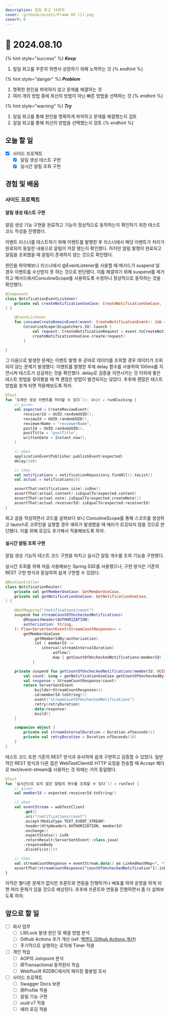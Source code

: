 ```yaml
---
description: 일일 회고 15회차
cover: .gitbook/assets/Frame 85 (1).png
coverY: 0
---
```


# 🙂 2024.08.10

{% hint style="success" %}
_**Keep**_

1. 일일 회고를 꾸준히 하면서 성장하기 위해 노력하는 것
{% endhint %}

{% hint style="danger" %}
_**Problem**_

1. 명확한 원인을 파악하지 않고 문제를 해결하는 것
2. 여러 개의 방법 중에 최선의 방법이 아닌 빠른 방법을 선택하는 것
{% endhint %}

{% hint style="warning" %}
_**Try**_

1. 일일 회고를 통해 원인을 명확하게 파악하고 문제를 해결했는지 검토
2. 일일 회고를 통해 최선의 방법을 선택했는지 검토
{% endhint %}

## 오늘 할 일

* [x] 사이드 프로젝트
  * [x] 알림 생성 테스트 구현
  * [x] 실시간 알림 조회 구현

## 경험 및 배움

### 사이드 프로젝트

#### 알림 생성 테스트 구현

알림 생성 기능 구현을 완료하고 기능이 정상적으로 동작하는지 확인하기 위한 테스트 코드 작성을 진행했다.&#x20;



이벤트 리스너를 테스트하기 위해 이벤트를 발행한 후 리스너에서 해당 이벤트가 처리가 완료되어 동일한 내용으로 알림이 저장 됐는지 확인했다. 하지만 알림 발행이 완료되고 알림을 조회했을 때 알림이 존재하지 않는 것으로 확인됐다.



원인을 파악해보니 리스너에서 @EventListener를 사용할 때 메서드가 suspend 일 경우 이벤트를 수신받지 못 하는 것으로 판단됐다. 이를 해결하기 위해 suspend를 제거하고 메서드에서CoroutineScope를 사용하도록 수정하니 정상적으로 동작하는 것을 확인했다.

```kotlin
@Component
class NotificationEventListener(
    private val createNotificationUseCase: CreateNotificationUseCase,
) {

    @EventListener
    fun consumeCreateDomainEvent(event: CreateNotificationEvent): Job =
        CoroutineScope(Dispatchers.IO).launch {
            val request: CreateNotificationRequest = event.toCreateNotificationRequest()
            createNotificationUseCase.create(request)
        }

}
```



그 다음으로 발생한 문제는 이벤트 발행 후 곧바로 데이터를 조회할 경우 데이터가 조회되지 않는 문제가 발생했다. 이벤트를 발행한 후에 delay 함수를 사용하여 100ms를 지연시켜 테스트가 성공하는 것을 확인했다. delay로 검증을 지연시키는 것 이외에 좋은 테스트 방법을 찾아봤을 때 썩 괜찮은 방법이 발견되지는 않았다. 추후에 괜찮은 테스트 방법을 찾게 되면 적용해보도록 하자.

```kotlin
@Test
fun `도메인 생성 이벤트를 처리할 수 있다`(): Unit = runBlocking {
    // given
    val expected = CreateReviewEvent(
        receiverId = UUID.randomUUID(),
        reviewId = UUID.randomUUID(),
        reviewerName = "reviewerName",
        postId = UUID.randomUUID(),
        postTitle = "postTitle",
        writtenDate = Instant.now(),
    )

    // when
    applicationEventPublisher.publishEvent(expected)
    delay(100)

    // then
    val notifications = notificationRepository.findAll().toList()
    val actual = notifications[0]

    assertThat(notifications.size).isOne()
    assertThat(actual.content).isEqualTo(expected.content)
    assertThat(actual.note).isEqualTo(expected.createNote())
    assertThat(actual.receiverId).isEqualTo(expected.receiverId)
}
```



회고 글을 작성하면서 코드를 살펴보다 보니 CoroutineScope를 통해 스코프를 생성하고 launch로 코루틴을 실행할 경우 예외가 발생했을 때 에러가 로깅되지 않을 것으로 판단됐다. 이를 위해 로깅도 추가해서 적용해보도록 하자.



#### 실시간 알림 조회 구현

알림 생성 기능의 테스트 코드 구현을 마치고 실시간 알림 개수를 조회 기능을 구현했다.

실시간 조회를 위해 처음 사용해보는 Spring SSE를 사용했으나, 구현 방식은 기존의 REST 구현 방식과 동일하여 쉽게 구현할 수 있었다.

```kotlin
@RestController
class NotificationRouter(
    private val getMemberUseCase: GetMemberUseCase,
    private val getNotificationUseCase: GetNotificationUseCase,
) {

    @GetMapping("/notifications/count")
    suspend fun streamCountOfUncheckedNotifications(
        @RequestHeader(AUTHORIZATION)
        authorization: String,
    ): Flow<ServerSentEvent<StreamCountResponse>> =
        getMemberUseCase
            .getMemberIdBy(authorization)
            .let { memberId ->
                interval(streamIntervalDuration)
                    .asFlow()
                    .map { getCountOfUncheckedNotifications(memberId) }
            }

    private suspend fun getCountOfUncheckedNotifications(memberId: UUID): ServerSentEvent<StreamCountResponse> {
        val count: Long = getNotificationUseCase.getCountOfUncheckedBy(memberId)
        val response = StreamCountResponse(count)
        return ServerSentEvent
            .builder<StreamCountResponse>()
            .id(memberId.toString())
            .event("streamCountOfUncheckedNotifications")
            .retry(retryDuration)
            .data(response)
            .build()
    }

    companion object {
        private val streamIntervalDuration = Duration.ofSeconds(1)
        private val retryDuration = Duration.ofSeconds(10)
    }
}
```



테스트 코드 또한 기존의 REST 방식과 유사하여 쉽게 구현하고 검증할 수 있었다. 일반적인 REST 방식과 다른 점은 WebTestClient로 HTTP 요청을 전송할 때 Accept 헤더로 text/event-stream를 사용하는 것 외에는 거의 동일했다.

```kotlin
@Test
fun `실시간으로 읽지 않은 알림의 개수를 조회할 수 있다`() = runTest {
    // given
    val memberId = expected.receiverId.toString()

    // when
    val eventStream = webTestClient
        .get()
        .uri("/notifications/count")
        .accept(MediaType.TEXT_EVENT_STREAM)
        .header(HttpHeaders.AUTHORIZATION, memberId)
        .exchange()
        .expectStatus().isOk
        .returnResult(ServerSentEvent::class.java)
        .responseBody
        .blockFirst()!!

    // then
    val streamCountResponse = eventStream.data() as LinkedHashMap<*, *>
    assertThat(streamCountResponse["countOfUncheckedNotification"]).isEqualTo(1)
}
```



아직은 별다른 문제가 없지만 프론트와 연동을 진행하거나 배포를 하여 운영을 하게 되면 여러 문제가 있을 것으로 예상된다. 추후에 프론트와 연동을 진행하면서 좀 더 살펴보도록 하자.



## 앞으로 할 일

* [ ] 회사 업무
  * [ ] LWLock 발생 원인 및 해결 방법 분석
  * [ ] Github Actions 추가 개선 (ref. [백엔드 Github Actions 개선](https://jimmyblog.gitbook.io/jimmys-blog/v/jimmys-log#undefined-2))
  * [ ] 주기적으로 실행하는 로직에 Timer 적용
* [ ] 개인 학습
  * [ ] AOP의 Joinpoint 분석
  * [ ] @Transactional 동작원리 학습
  * [ ] Webflux와 R2DBC에서의 페이징 활용법 조사
* [ ] 사이드 프로젝트
  * [ ] Swagger Docs 보완
  * [ ] @Profile 적용
  * [ ] 알림 기능 구현
  * [ ] uuid v7 적용
  * [ ] 에러 로깅 적용
